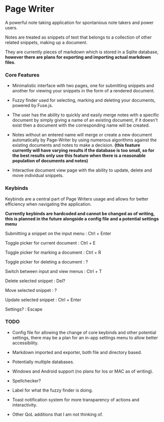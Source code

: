 # Page Writer

A powerful note taking application for spontanious note takers and power users.

Notes are treated as snippets of text that belongs to a collection of other related snippets, making up a document.

They are currently pieces of markdown which is stored in a Sqlite database, **however there are plans for exporting and importing actual markdown files**.

### Core Features

- Minimalistic interface with two pages, one for submitting snippets and another for viewing your snippets in the form of a rendered document.

- Fuzzy finder used for selecting, marking and deleting your documents, powered by Fuse.js.

- The user has the ability to quickly and easily merge notes with a specific document by simply giving a name of an existing document, if it doesn't exist then a document with the corresponding name will be created.

- Notes without an entered name will merge or create a new document automatically by Page-Writer by using numerous algorithms against the existing documents and notes to make a decision. **(this feature currently will have varying results if the database is too small, so for the best results only use this feature when there is a reasonable population of documents and notes)**

- Interactive document view page with the ability to update, delete and move individual snippets.

### Keybinds

Keybinds are a central part of Page Writers usage and allows for better efficiency when navigating the application.

**Currently keybinds are hardcoded and cannot be changed as of writing, this is planned in the future alongside a config file and a potential settings menu**

Submitting a snippet on the input menu : Ctrl + Enter

Toggle picker for current document : Ctrl + E

Toggle picker for marking a document : Ctrl + R

Toggle picker for deleting a document : ?

Switch between input and view menus : Ctrl + T

Delete selected snippet : Del?

Move selected snippet : ?

Update selected snippet : Ctrl + Enter

Settings? : Escape

### TODO

- Config file for allowing the change of core keybinds and other potential settings, there may be a plan for an in-app settings menu to allow better accessibility.

- Markdown imported and exporter, both file and directory based.

- Potentially multiple databases.

- Windows and Android support (no plans for Ios or MAC as of writing).

- Spellchecker?

- Label for what the fuzzy finder is doing.

- Toast notification system for more transparency of actions and interactivity.

- Other QoL additions that I am not thinking of.
